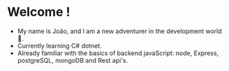 # Welcome ! 

- My name is João, and I am a new adventurer in the development world 🙋.
- Currently learning C# dotnet.
- Already familiar with the basics of backend javaScript: node, Express, postgreSQL, mongoDB and Rest api's.
